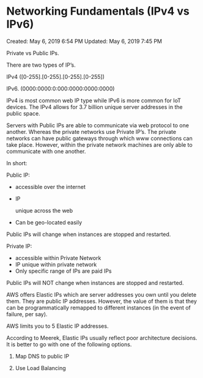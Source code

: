 # Networking Fundamentals (IPv4 vs IPv6)

Created: May 6, 2019 6:54 PM
Updated: May 6, 2019 7:45 PM

Private vs Public IPs.

There are two types of IP’s.

IPv4 ([0-255].[0-255].[0-255].[0-255])

IPv6. (0000:0000:0:000:0000:0000:0000)

IPv4 is most common web IP type while IPv6 is more common for IoT devices. The IPv4 allows for 3.7 billion unique server addresses in the public space.

Servers with Public IPs are able to communicate via web protocol to one another. Whereas the private networks use Private IP’s. The private networks can have public gateways through which www connections can take place. However, within the private network machines are only able to communicate with one another.

In short:

Public IP:

- accessible over the internet
- IP
    
    unique across the web
    
- Can be geo-located easily

Public IPs will change when instances are stopped and restarted.

Private IP:

- accessible within Private Network
- IP unique within private network
- Only specific range of IPs are paid IPs

Public IPs will NOT change when instances are stopped and restarted.

AWS offers Elastic IPs which are server addresses you own until you delete them. They are public IP addresses. However, the value of them is that they can be programmatically remapped to different instances (in the event of failure, per say).

AWS limits you to 5 Elastic IP addresses.

According to Meerek, Elastic IPs usually reflect poor architecture decisions. It is better to go with one of the following options.

1) Map DNS to public IP

2) Use Load Balancing